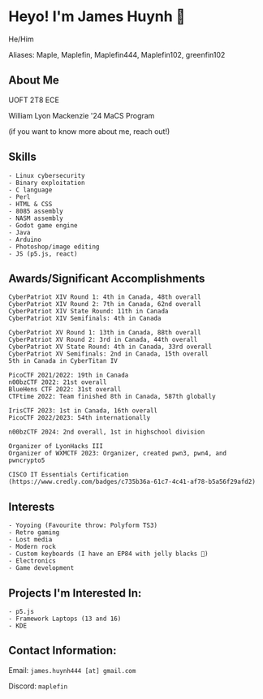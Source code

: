 # Heyo! I'm James Huynh 👋
He/Him

Aliases: Maple, Maplefin, Maplefin444, Maplefin102, greenfin102

## About Me
 
UOFT 2T8 ECE

William Lyon Mackenzie '24 MaCS Program

(if you want to know more about me, reach out!)

## Skills
```
- Linux cybersecurity
- Binary exploitation
- C language
- Perl
- HTML & CSS
- 8085 assembly
- NASM assembly
- Godot game engine
- Java
- Arduino
- Photoshop/image editing
- JS (p5.js, react)
```

## Awards/Significant Accomplishments

```
CyberPatriot XIV Round 1: 4th in Canada, 48th overall
CyberPatriot XIV Round 2: 7th in Canada, 62nd overall
CyberPatriot XIV State Round: 11th in Canada
CyberPatriot XIV Semifinals: 4th in Canada

CyberPatriot XV Round 1: 13th in Canada, 88th overall
CyberPatriot XV Round 2: 3rd in Canada, 44th overall
CyberPatriot XV State Round: 4th in Canada, 33rd overall
CyberPatriot XV Semifinals: 2nd in Canada, 15th overall
5th in Canada in CyberTitan IV

PicoCTF 2021/2022: 19th in Canada
n00bzCTF 2022: 21st overall
BlueHens CTF 2022: 31st overall
CTFtime 2022: Team finished 8th in Canada, 587th globally

IrisCTF 2023: 1st in Canada, 16th overall
PicoCTF 2022/2023: 54th internationally

n00bzCTF 2024: 2nd overall, 1st in highschool division

Organizer of LyonHacks III
Organizer of WXMCTF 2023: Organizer, created pwn3, pwn4, and pwncrypto5

CISCO IT Essentials Certification (https://www.credly.com/badges/c735b36a-61c7-4c41-af78-b5a56f29afd2)
```

## Interests
```
- Yoyoing (Favourite throw: Polyform TS3)
- Retro gaming
- Lost media
- Modern rock
- Custom keyboards (I have an EP84 with jelly blacks 🙂)
- Electronics
- Game development
```

## Projects I'm Interested In:

```
- p5.js
- Framework Laptops (13 and 16)
- KDE
```
## Contact Information:
Email: `james.huynh444 [at] gmail.com`

Discord: `maplefin`
